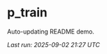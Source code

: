 # p_train

Auto-updating README demo.

<!--START_SECTION:status-->
_Last run: 2025-09-02 21:27 UTC_
<!--END_SECTION:status-->
























































































































































































































































































